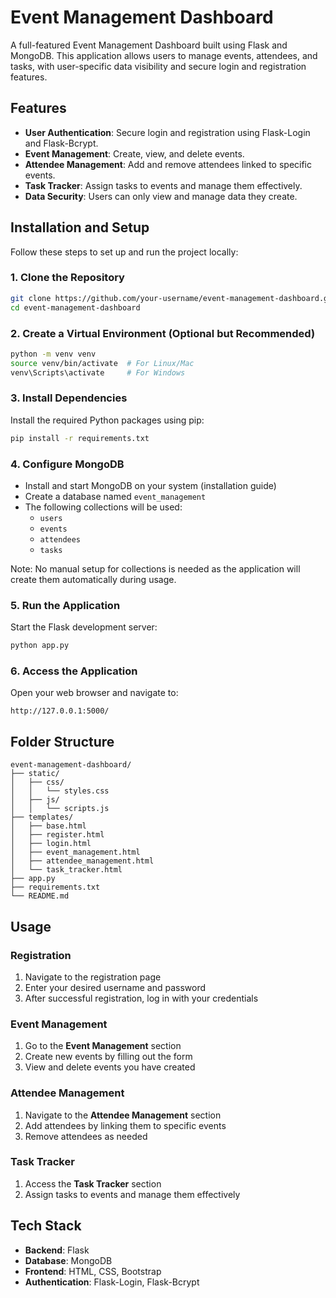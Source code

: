 # Event Management Dashboard

A full-featured Event Management Dashboard built using Flask and MongoDB. This application allows users to manage events, attendees, and tasks, with user-specific data visibility and secure login and registration features.

## Features

- **User Authentication**: Secure login and registration using Flask-Login and Flask-Bcrypt.
- **Event Management**: Create, view, and delete events.
- **Attendee Management**: Add and remove attendees linked to specific events.
- **Task Tracker**: Assign tasks to events and manage them effectively.
- **Data Security**: Users can only view and manage data they create.

## Installation and Setup

Follow these steps to set up and run the project locally:

### 1. Clone the Repository
```bash
git clone https://github.com/your-username/event-management-dashboard.git
cd event-management-dashboard
```

### 2. Create a Virtual Environment (Optional but Recommended)
```bash
python -m venv venv
source venv/bin/activate  # For Linux/Mac
venv\Scripts\activate     # For Windows
```

### 3. Install Dependencies
Install the required Python packages using pip:
```bash
pip install -r requirements.txt
```

### 4. Configure MongoDB
- Install and start MongoDB on your system (installation guide)
- Create a database named `event_management`
- The following collections will be used:
  - `users`
  - `events`
  - `attendees`
  - `tasks`

Note: No manual setup for collections is needed as the application will create them automatically during usage.

### 5. Run the Application
Start the Flask development server:
```bash
python app.py
```

### 6. Access the Application
Open your web browser and navigate to:
```
http://127.0.0.1:5000/
```

## Folder Structure
```
event-management-dashboard/
├── static/
│   ├── css/
│   │   └── styles.css
│   ├── js/
│   │   └── scripts.js
├── templates/
│   ├── base.html
│   ├── register.html
│   ├── login.html
│   ├── event_management.html
│   ├── attendee_management.html
│   └── task_tracker.html
├── app.py
├── requirements.txt
└── README.md
```

## Usage

### Registration
1. Navigate to the registration page
2. Enter your desired username and password
3. After successful registration, log in with your credentials

### Event Management
1. Go to the **Event Management** section
2. Create new events by filling out the form
3. View and delete events you have created

### Attendee Management
1. Navigate to the **Attendee Management** section
2. Add attendees by linking them to specific events
3. Remove attendees as needed

### Task Tracker
1. Access the **Task Tracker** section
2. Assign tasks to events and manage them effectively

## Tech Stack
- **Backend**: Flask
- **Database**: MongoDB
- **Frontend**: HTML, CSS, Bootstrap
- **Authentication**: Flask-Login, Flask-Bcrypt

